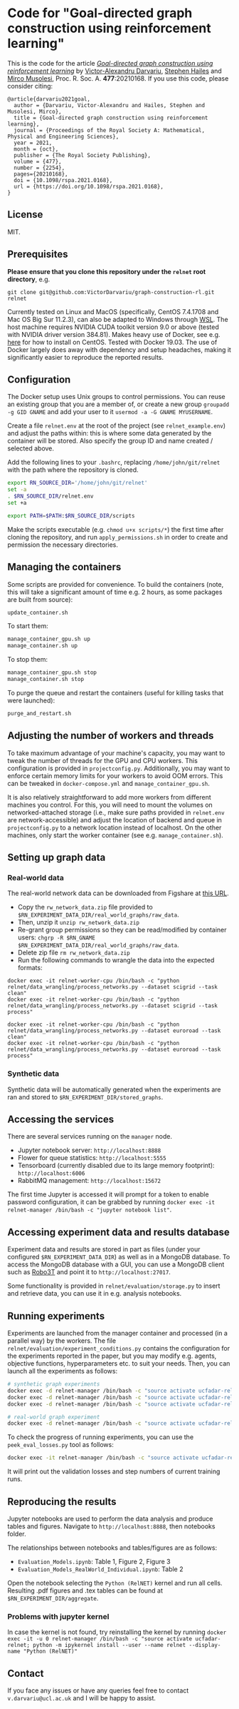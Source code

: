 # Code for "Goal-directed graph construction using reinforcement learning"

This is the code for the article [_Goal-directed graph construction using reinforcement learning_](https://royalsocietypublishing.org/doi/10.1098/rspa.2021.0168) by [Victor-Alexandru Darvariu](https://victor.darvariu.me), [Stephen Hailes](http://www.cs.ucl.ac.uk/drupalpeople/S.Hailes.html) and [Mirco Musolesi](https://mircomusolesi.org), Proc. R. Soc. A. **477**:20210168. If you use this code, please consider citing:

```
@article{darvariu2021goal, 
  author = {Darvariu, Victor-Alexandru and Hailes, Stephen and Musolesi, Mirco}, 
  title = {Goal-directed graph construction using reinforcement learning}, 
  journal = {Proceedings of the Royal Society A: Mathematical, Physical and Engineering Sciences},
  year = 2021, 
  month = {oct}, 
  publisher = {The Royal Society Publishing}, 
  volume = {477}, 
  number = {2254}, 
  pages={20210168},
  doi = {10.1098/rspa.2021.0168}, 
  url = {https://doi.org/10.1098/rspa.2021.0168}, 
}
```

## License
MIT.

## Prerequisites
**Please ensure that you clone this repository under the `relnet` root directory**, e.g. 
```
git clone git@github.com:VictorDarvariu/graph-construction-rl.git relnet
```  

Currently tested on Linux and MacOS (specifically, CentOS 7.4.1708 and Mac OS Big Sur 11.2.3), can also be adapted to Windows through [WSL](https://docs.microsoft.com/en-us/windows/wsl/about). The host machine requires NVIDIA CUDA toolkit version 9.0 or above (tested with NVIDIA driver version 384.81).
Makes heavy use of Docker, see e.g. [here](https://docs.docker.com/engine/install/centos/) for how to install on CentOS. Tested with Docker 19.03. The use of Docker largely does away with dependency and setup headaches, making it significantly easier to reproduce the reported results.

## Configuration
The Docker setup uses Unix groups to control permissions. You can reuse an existing group that you are a member of, or create a new group `groupadd -g GID GNAME` and add your user to it `usermod -a -G GNAME MYUSERNAME`. 

Create a file `relnet.env` at the root of the project (see `relnet_example.env`) and adjust the paths within: this is where some data generated by the container will be stored. Also specify the group ID and name created / selected above.

Add the following lines to your `.bashrc`, replacing `/home/john/git/relnet` with the path where the repository is cloned. 

```bash
export RN_SOURCE_DIR='/home/john/git/relnet'
set -a
. $RN_SOURCE_DIR/relnet.env
set +a

export PATH=$PATH:$RN_SOURCE_DIR/scripts
```

Make the scripts executable (e.g. `chmod u+x scripts/*`) the first time after cloning the repository, and run `apply_permissions.sh` in order to create and permission the necessary directories.

## Managing the containers
Some scripts are provided for convenience. To build the containers (note, this will take a significant amount of time e.g. 2 hours, as some packages are built from source):
```bash
update_container.sh
```
To start them:
```bash
manage_container_gpu.sh up
manage_container.sh up
```
To stop them:
```bash
manage_container_gpu.sh stop
manage_container.sh stop
```
To purge the queue and restart the containers (useful for killing tasks that were launched):
```bash
purge_and_restart.sh
```

## Adjusting the number of workers and threads
To take maximum advantage of your machine's capacity, you may want to tweak the number of threads for the GPU and CPU workers. This configuration is provided in `projectconfig.py`.
Additionally, you may want to enforce certain memory limits for your workers to avoid OOM errors. This can be tweaked in `docker-compose.yml` and `manage_container_gpu.sh`.

It is also relatively straightforward to add more workers from different machines you control. For this, you will need to mount the volumes on networked-attached storage (i.e., make sure paths provided in `relnet.env` are network-accessible) and adjust the location of backend and queue in `projectconfig.py` to a network location instead of localhost. On the other machines, only start the worker container (see e.g. `manage_container.sh`).  

## Setting up graph data

### Real-world data
The real-world network data can be downloaded from Figshare at [this URL](https://rs.figshare.com/articles/dataset/Real-World_Network_Data_from_Goal-directed_graph_construction_using_reinforcement_learning/16843170?backTo=/collections/Supplementary_material_from_Goal-directed_graph_construction_using_reinforcement_learning_/5672367).

- Copy the `rw_network_data.zip` file provided to `$RN_EXPERIMENT_DATA_DIR/real_world_graphs/raw_data`. 
- Then, unzip it `unzip rw_network_data.zip` 
- Re-grant group permissions so they can be read/modified by container users: `chgrp -R $RN_GNAME $RN_EXPERIMENT_DATA_DIR/real_world_graphs/raw_data`.
- Delete zip file `rm rw_network_data.zip`
- Run the following commands to wrangle the data into the expected formats:
```
docker exec -it relnet-worker-cpu /bin/bash -c "python relnet/data_wrangling/process_networks.py --dataset scigrid --task clean"
docker exec -it relnet-worker-cpu /bin/bash -c "python relnet/data_wrangling/process_networks.py --dataset scigrid --task process"

docker exec -it relnet-worker-cpu /bin/bash -c "python relnet/data_wrangling/process_networks.py --dataset euroroad --task clean"
docker exec -it relnet-worker-cpu /bin/bash -c "python relnet/data_wrangling/process_networks.py --dataset euroroad --task process"

```
### Synthetic data

Synthetic data will be automatically generated when the experiments are ran and stored to `$RN_EXPERIMENT_DIR/stored_graphs`.

## Accessing the services
There are several services running on the `manager` node.
- Jupyter notebook server: `http://localhost:8888`
- Flower for queue statistics: `http://localhost:5555`
- Tensorboard (currently disabled due to its large memory footprint): `http://localhost:6006`
- RabbitMQ management: `http://localhost:15672`

The first time Jupyter is accessed it will prompt for a token to enable password configuration, it can be grabbed by running `docker exec -it relnet-manager /bin/bash -c "jupyter notebook list"`.

## Accessing experiment data and results database
Experiment data and results are stored in part as files (under your configured `$RN_EXPERIMENT_DATA_DIR`) as well as in a MongoDB database.
To access the MongoDB database with a GUI, you can use a MongoDB client such as [Robo3T](https://robomongo.org/download) and point it to `http://localhost:27017`.

Some functionality is provided in `relnet/evaluation/storage.py` to insert and retrieve data, you can use it in e.g. analysis notebooks.

## Running experiments
Experiments are launched from the manager container and processed (in a parallel way) by the workers.
The file `relnet/evaluation/experiment_conditions.py` contains the configuration for the experiments reported in the paper, but you may modify e.g. agents, objective functions, hyperparameters etc. to suit your needs.
Then, you can launch all the experiments as follows:

```bash
# synthetic graph experiments
docker exec -d relnet-manager /bin/bash -c "source activate ucfadar-relnet; python run_experiments.py --which synth --experiment_part both --edge_percentage 1 --experiment_id synth_1 --force_insert_details"
docker exec -d relnet-manager /bin/bash -c "source activate ucfadar-relnet; python run_experiments.py --which synth --experiment_part both --edge_percentage 2.5 --experiment_id synth_2_5 --force_insert_details"
docker exec -d relnet-manager /bin/bash -c "source activate ucfadar-relnet; python run_experiments.py --which synth --experiment_part both --edge_percentage 5 --experiment_id synth_5 --force_insert_details"

# real-world graph experiment
docker exec -d relnet-manager /bin/bash -c "source activate ucfadar-relnet; python run_experiments.py --which real_world --experiment_part both --edge_percentage 2.5 --train_individually --experiment_id real_world --force_insert_details"

```

To check the progress of running experiments, you can use the `peek_eval_losses.py` tool as follows:
```bash
docker exec -it relnet-manager /bin/bash -c "source activate ucfadar-relnet; python relnet/experiment_launchers/peek_val_losses.py --experiment_id synth_1"
```
It will print out the validation losses and step numbers of current training runs.

## Reproducing the results

Jupyter notebooks are used to perform the data analysis and produce tables and figures. Navigate to `http://localhost:8888`, then notebooks folder.

The relationships between notebooks and tables/figures are as follows:
- `Evaluation_Models.ipynb`: Table 1, Figure 2, Figure 3 
- `Evaluation_Models_RealWorld_Individual.ipynb`: Table 2

Open the notebook selecting the `Python (RelNET)` kernel and run all cells. Resulting .pdf figures and .tex tables can be found at `$RN_EXPERIMENT_DIR/aggregate`.

### Problems with jupyter kernel
In case the kernel is not found, try reinstalling the kernel by running `docker exec -it -u 0 relnet-manager /bin/bash -c "source activate ucfadar-relnet; python -m ipykernel install --user --name relnet --display-name "Python (RelNET)"`

## Contact

If you face any issues or have any queries feel free to contact `v.darvariu@ucl.ac.uk` and I will be happy to assist.